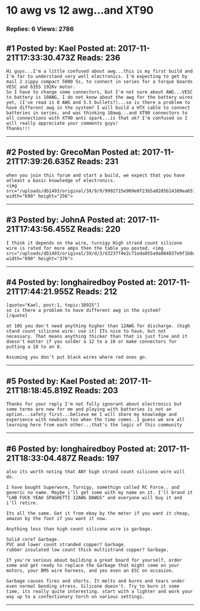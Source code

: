 # 10 awg vs 12 awg&hellip;and XT90

### Replies: 6 Views: 2786

## \#1 Posted by: Kael Posted at: 2017-11-21T17:33:30.473Z Reads: 236

```
Hi guys...I'm a little confused about awg...this is my first build and I'm far to understand very well electronics. I'm expecting to get by mail 2 zippy compact 5000 5s, to connect in series for a torque boards VESC and 6355 192Kv motor. 
So I have to change some connectors, but I'm not sure about AWG...VESC to battery is 10AWG, I do not know about the awg for the battery wires yet, (I've read is 8 AWG and 5.5 bullets?)...so is there a problem to have different awg in the system? I will build a HTX cable to connect batteries in series, and was thinking 10awg...and XT90 connectors to all connections with XT90 anti spark...is that ok? I'm confused so I will really appreciate your comments guys! 
Thanks!!!
```

---
## \#2 Posted by: GrecoMan Posted at: 2017-11-21T17:39:26.635Z Reads: 231

```
when you join this forum and start a build, we expect that you have atleast a basic knowledge of electronics.  
<img src="/uploads/db1493/original/3X/9/9/9992715e909e0f23b5a0285b14389ea657da2a17.jpeg" width="690" height="256">
```

---
## \#3 Posted by: JohnA Posted at: 2017-11-21T17:43:56.455Z Reads: 220

```
I think it depends on the wire, turnigy High strand count silicone wire is rated for more amps then the table you posted. <img src="/uploads/db1493/original/3X/d/3/d3237f4e2c71eda855a9a884837e9f1b0a05fa08.jpeg" width="690" height="376">
```

---
## \#4 Posted by: longhairedboy Posted at: 2017-11-21T17:44:21.955Z Reads: 212

```
[quote="Kael, post:1, topic:38925"]
so is there a problem to have different awg in the system?
[/quote]

at 10S you don't need anything higher than 12AWG for discharge. (high stand count silicone wire: use it) ITs nice to have, but not necessary. That means anything thicker than that is just fine and it doesn't matter if you solder a 12 to a 10 or make connectors for putting a 10 to an 8. 

Assuming you don't put black wires where red ones go.
```

---
## \#5 Posted by: Kael Posted at: 2017-11-21T18:18:45.819Z Reads: 203

```
Thanks for your reply I'm not fully ignorant about electronics but some terms are new for me and playing with batteries is not an option...safety first...believe me I will share my knowledge and experience with newbies too when the time comes..I guess we are all learning here from each other...that's the logic of this community
```

---
## \#6 Posted by: longhairedboy Posted at: 2017-11-21T18:33:04.487Z Reads: 197

```
also its worth noting that ANY high strand count silicone wire will do. 

I have bought Superworm, Turnigy, somethign called RC Force.. and generic no name. Maybe i'll get some with my name on it. I'll brand it "LHB FUCK YEAH SPAGHETTI 12AWG DAWGS" and everyone will buy it and i'll retire. 

Its all the same. Get it from ebay by the meter if you want it cheap, amazon by the foot if you want it now. 

Anything less than high count silicone wire is garbage. 

Solid core? Garbage. 
PVC and lower count stranded copper? Garbage. 
rubber insulated low count thick multistrand copper? Garbage. 

If you're serious about building a great board for yourself, order some and get ready to replace the Garbage that might come on your motors, your BMS wire harness, and yes even an ESC on occasion. 

Garbage causes fires and shorts. It melts and burns and tears under even normal bending stress. Silicone doesn't. Try to burn it some time, its really quite interesting. start with a lighter and work your way up to a confectionary torch on various settings.
```

---
